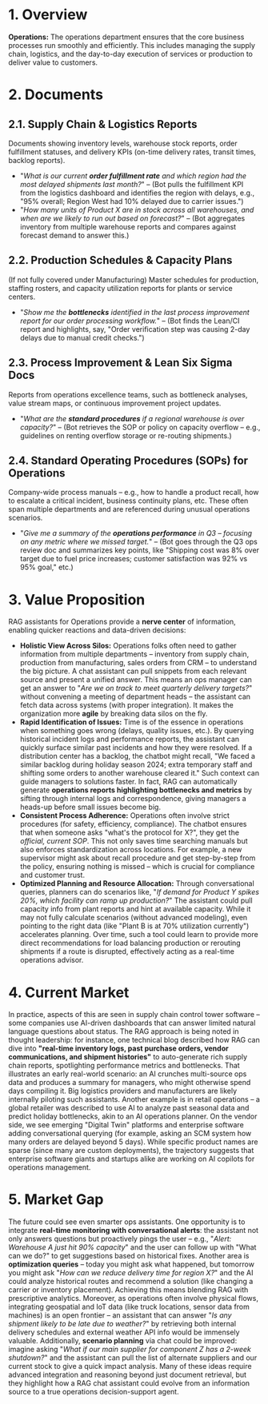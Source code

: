 # 1. Overview
**Operations:** The operations department ensures that the core business processes run smoothly and efficiently. This includes managing the supply chain, logistics, and the day-to-day execution of services or production to deliver value to customers.

# 2. Documents

## 2.1. Supply Chain & Logistics Reports
Documents showing inventory levels, warehouse stock reports, order fulfillment statuses, and delivery KPIs (on-time delivery rates, transit times, backlog reports).
* "*What is our current **order fulfillment rate** and which region had the most delayed shipments last month?*" – (Bot pulls the fulfillment KPI from the logistics dashboard and identifies the region with delays, e.g., "95% overall; Region West had 10% delayed due to carrier issues.")
* "*How many units of Product X are *in stock* across all warehouses, and when are we likely to run out based on forecast?*" – (Bot aggregates inventory from multiple warehouse reports and compares against forecast demand to answer this.)

## 2.2. Production Schedules & Capacity Plans
(If not fully covered under Manufacturing) Master schedules for production, staffing rosters, and capacity utilization reports for plants or service centers.
* "*Show me the **bottlenecks** identified in the last process improvement report for our order processing workflow.*" – (Bot finds the Lean/CI report and highlights, say, "Order verification step was causing 2-day delays due to manual credit checks.")

## 2.3. Process Improvement & Lean Six Sigma Docs
Reports from operations excellence teams, such as bottleneck analyses, value stream maps, or continuous improvement project updates.
* "*What are the **standard procedures** if a regional warehouse is over capacity?*" – (Bot retrieves the SOP or policy on capacity overflow – e.g., guidelines on renting overflow storage or re-routing shipments.)

## 2.4. Standard Operating Procedures (SOPs) for Operations
Company-wide process manuals – e.g., how to handle a product recall, how to escalate a critical incident, business continuity plans, etc. These often span multiple departments and are referenced during unusual operations scenarios.
* "*Give me a summary of the **operations performance** in Q3 – focusing on any metric where we missed target.*" – (Bot goes through the Q3 ops review doc and summarizes key points, like "Shipping cost was 8% over target due to fuel price increases; customer satisfaction was 92% vs 95% goal," etc.)

# 3. Value Proposition
RAG assistants for Operations provide a **nerve center** of information, enabling quicker reactions and data-driven decisions:

* **Holistic View Across Silos:** Operations folks often need to gather information from multiple departments – inventory from supply chain, production from manufacturing, sales orders from CRM – to understand the big picture. A chat assistant can pull snippets from each relevant source and present a unified answer. This means an ops manager can get an answer to "*Are we on track to meet quarterly delivery targets?*" without convening a meeting of department heads – the assistant can fetch data across systems (with proper integration). It makes the organization more **agile** by breaking data silos on the fly.
* **Rapid Identification of Issues:** Time is of the essence in operations when something goes wrong (delays, quality issues, etc.). By querying historical incident logs and performance reports, the assistant can quickly surface similar past incidents and how they were resolved. If a distribution center has a backlog, the chatbot might recall, "We faced a similar backlog during holiday season 2024; extra temporary staff and shifting some orders to another warehouse cleared it." Such context can guide managers to solutions faster. In fact, RAG can automatically generate **operations reports highlighting bottlenecks and metrics** by sifting through internal logs and correspondence, giving managers a heads-up before small issues become big.
* **Consistent Process Adherence:** Operations often involve strict procedures (for safety, efficiency, compliance). The chatbot ensures that when someone asks "what's the protocol for X?", they get the *official, current SOP*. This not only saves time searching manuals but also enforces standardization across locations. For example, a new supervisor might ask about recall procedure and get step-by-step from the policy, ensuring nothing is missed – which is crucial for compliance and customer trust.
* **Optimized Planning and Resource Allocation:** Through conversational queries, planners can do scenarios like, "*If demand for Product Y spikes 20%, which facility can ramp up production?*" The assistant could pull capacity info from plant reports and hint at available capacity. While it may not fully calculate scenarios (without advanced modeling), even pointing to the right data (like "Plant B is at 70% utilization currently") accelerates planning. Over time, such a tool could learn to provide more direct recommendations for load balancing production or rerouting shipments if a route is disrupted, effectively acting as a real-time operations advisor.

# 4. Current Market
In practice, aspects of this are seen in supply chain control tower software – some companies use AI-driven dashboards that can answer limited natural language questions about status. The RAG approach is being noted in thought leadership: for instance, one technical blog described how RAG can dive into **"real-time inventory logs, past purchase orders, vendor communications, and shipment histories"** to auto-generate rich supply chain reports, spotlighting performance metrics and bottlenecks. That illustrates an early real-world scenario: an AI crunches multi-source ops data and produces a summary for managers, who might otherwise spend days compiling it. Big logistics providers and manufacturers are likely internally piloting such assistants. Another example is in retail operations – a global retailer was described to use AI to analyze past seasonal data and predict holiday bottlenecks, akin to an AI operations planner. On the vendor side, we see emerging "Digital Twin" platforms and enterprise software adding conversational querying (for example, asking an SCM system how many orders are delayed beyond 5 days). While specific product names are sparse (since many are custom deployments), the trajectory suggests that enterprise software giants and startups alike are working on AI copilots for operations management.

# 5. Market Gap
The future could see even smarter ops assistants. One opportunity is to integrate **real-time monitoring with conversational alerts**: the assistant not only answers questions but proactively pings the user – e.g., "*Alert: Warehouse A just hit 90% capacity*" and the user can follow up with "What can we do?" to get suggestions based on historical fixes. Another area is **optimization queries** – today you might ask what happened, but tomorrow you might ask "*How can we reduce delivery time for region X?*" and the AI could analyze historical routes and recommend a solution (like changing a carrier or inventory placement). Achieving this means blending RAG with prescriptive analytics. Moreover, as operations often involve physical flows, integrating geospatial and IoT data (like truck locations, sensor data from machines) is an open frontier – an assistant that can answer "*Is any shipment likely to be late due to weather?*" by retrieving both internal delivery schedules and external weather API info would be immensely valuable. Additionally, **scenario planning** via chat could be improved: imagine asking "*What if our main supplier for component Z has a 2-week shutdown?*" and the assistant can pull the list of alternate suppliers and our current stock to give a quick impact analysis. Many of these ideas require advanced integration and reasoning beyond just document retrieval, but they highlight how a RAG chat assistant could evolve from an information source to a true operations decision-support agent.
